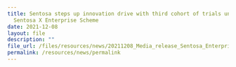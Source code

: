 ```yaml
---
title: Sentosa steps up innovation drive with third cohort of trials under
  Sentosa X Enterprise Scheme
date: 2021-12-08
layout: file
description: ""
file_url: /files/resources/news/20211208_Media_release_Sentosa_Enterprise_Scheme.pdf
permalink: /resources/news/permalink
---
```


